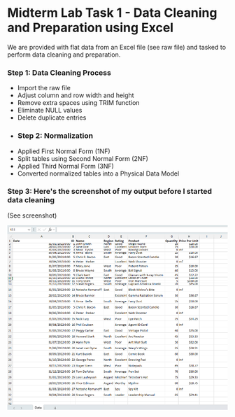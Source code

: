 # Midterm Lab Task 1 - Data Cleaning and Preparation using Excel
We are provided with flat data from an Excel file (see raw file) and tasked to perform data cleaning and preparation.
### Step 1: Data Cleaning Process  
- Import the raw file  
- Adjust column and row width and height  
- Remove extra spaces using TRIM function  
- Eliminate NULL values  
- Delete duplicate entries
- ### Step 2: Normalization  
- Applied First Normal Form (1NF)  
- Split tables using Second Normal Form (2NF)  
- Applied Third Normal Form (3NF)  
- Converted normalized tables into a Physical Data Model  
### Step 3: Here's the screenshot of my output before I started data cleaning  
(See screenshot)  

![Screenshot](MIDTERM%20LAB%20TASK1/RAw%20data.png)
